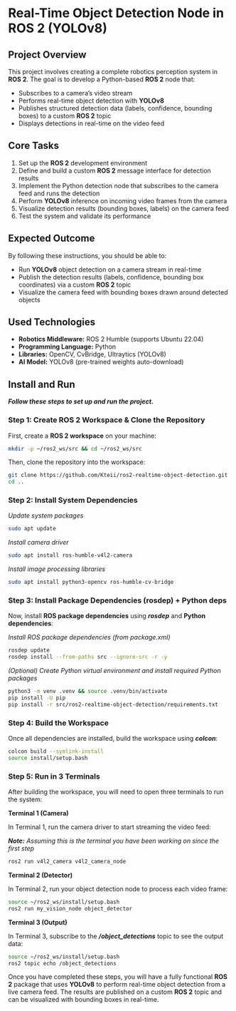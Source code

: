 # Real-Time Object Detection Node in ROS 2 (YOLOv8)

## Project Overview
This project involves creating a complete robotics perception system in **ROS 2**. The goal is to develop a Python-based **ROS 2** node that:
- Subscribes to a camera’s video stream  
- Performs real-time object detection with **YOLOv8**  
- Publishes structured detection data (labels, confidence, bounding boxes) to a custom **ROS 2** topic  
- Displays detections in real-time on the video feed  

## Core Tasks
1. Set up the **ROS 2** development environment
2. Define and build a custom **ROS 2** message interface for detection results
3. Implement the Python detection node that subscribes to the camera feed and runs the detection
4. Perform **YOLOv8** inference on incoming video frames from the camera
5. Visualize detection results (bounding boxes, labels) on the camera feed
6. Test the system and validate its performance

## Expected Outcome
By following these instructions, you should be able to:
- Run **YOLOv8** object detection on a camera stream in real-time
- Publish the detection results (labels, confidence, bounding box coordinates) via a custom **ROS 2** topic
- Visualize the camera feed with bounding boxes drawn around detected objects

## Used Technologies
- **Robotics Middleware:** ROS 2 Humble (supports Ubuntu 22.04)
- **Programming Language:** Python
- **Libraries:** OpenCV, CvBridge, Ultraytics (YOLOv8)
- **AI Model:** YOLOv8 (pre-trained weights auto-download)

## Install and Run

***Follow these steps to set up and run the project.***

### Step 1: Create ROS 2 Workspace & Clone the Repository
First, create a **ROS 2 workspace** on your machine:

```bash
mkdir -p ~/ros2_ws/src && cd ~/ros2_ws/src
```
Then, clone the repository into the workspace:

```bash
git clone https://github.com/Kteii/ros2-realtime-object-detection.git
cd ..
```
### Step 2: Install System Dependencies
_Update system packages_
```bash
sudo apt update
```
_Install camera driver_
```bash
sudo apt install ros-humble-v4l2-camera
```
_Install image processing libraries_
```bash
sudo apt install python3-opencv ros-humble-cv-bridge
```
### Step 3: Install Package Dependencies (rosdep) + Python deps
Now, install **ROS package dependencies** using ***rosdep*** and **Python dependencies**:

_Install ROS package dependencies (from package.xml)_
```bash
rosdep update
rosdep install --from-paths src --ignore-src -r -y
```
_(Optional) Create Python virtual environment and install required Python packages_
```bash
python3 -m venv .venv && source .venv/bin/activate
pip install -U pip
pip install -r src/ros2-realtime-object-detection/requirements.txt
```

### Step 4: Build the Workspace
Once all dependencies are installed, build the workspace using ***colcon***:
```bash
colcon build --symlink-install
source install/setup.bash
```
### Step 5: Run in 3 Terminals
After building the workspace, you will need to open three terminals to run the system:

**Terminal 1 (Camera)**

In Terminal 1, run the camera driver to start streaming the video feed:

***Note:*** _Assuming this is the terminal you have been working on since the first step_
```bash
ros2 run v4l2_camera v4l2_camera_node
```
**Terminal 2 (Detector)**

In Terminal 2, run your object detection node to process each video frame:
```bash
source ~/ros2_ws/install/setup.bash
ros2 run my_vision_node object_detector
```
**Terminal 3 (Output)**

In Terminal 3, subscribe to the ***/object_detections*** topic to see the output data:
```bash
source ~/ros2_ws/install/setup.bash
ros2 topic echo /object_detections
```

Once you have completed these steps, you will have a fully functional **ROS 2** package that uses **YOLOv8** to perform real-time object detection from a live camera feed. The results are published on a custom **ROS 2** topic and can be visualized with bounding boxes in real-time.
